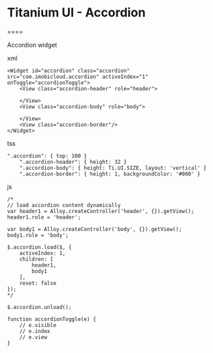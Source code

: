 # Titanium UI - Accordion

====

Accordion widget 

xml

	<Widget id="accordion" class="accordion" src="com.imobicloud.accordion" activeIndex="1" onToggle="accordionToggle">
		<View class="accordion-header" role="header">
			
		</View>
		<View class="accordion-body" role="body">
			
		</View>
		<View class="accordion-border"/>
	</Widget>

tss

	".accordion": { top: 100 }
	    ".accordion-header": { height: 32 }
	    ".accordion-body": { height: Ti.UI.SIZE, layout: 'vertical' }
	    ".accordion-border": { height: 1, backgroundColor: '#000' }

js 

	/*
	// load accordion content dynamically
	var header1 = Alloy.createController('header', {}).getView();
	header1.role = 'header';
	
	var body1 = Alloy.createController('body', {}).getView();
	body1.role = 'body';
	
	$.accordion.load($, {
		activeIndex: 1,
		children: [ 
			header1,
			body1
		],
		reset: false
	});
	*/
	
    $.accordion.unload();
    
    function accordionToggle(e) {
	  	// e.visible
	  	// e.index
	  	// e.view
	}

